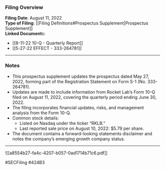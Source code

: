 ### Filing Overview

**Filing Date**: August 11, 2022  
**Type of Filing**: [[Filing Definitions#Prospectus Supplement|Prospectus Supplement]]  
**Linked Document**s: 
- [[8-11-22 10-Q - Quarterly Report]]
- [[5-27-22 EFFECT - 333-264781]]

---

### Notes

- This prospectus supplement updates the prospectus dated May 27, 2022, forming part of the Registration Statement on Form S-1 (No. 333-264781).
- Updates are made to include information from Rocket Lab’s Form 10-Q filed on August 11, 2022, covering the quarterly period ending June 30, 2022.
- The filing incorporates financial updates, risks, and management analysis from the Form 10-Q.
- Common stock details:
    - Listed on Nasdaq under the ticker “RKLB.”
    - Last reported sale price on August 10, 2022: $5.79 per share.
- The document contains a forward-looking statements disclaimer and notes the company’s emerging growth company status.

---

![[a8554b27-fa4c-4207-b057-0ad1714b71c6.pdf]]

#SECFiling #424B3